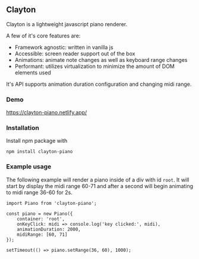 ## Clayton
Clayton is a lightweight javascript piano renderer.

A few of it's core features are:
- Framework agnostic: written in vanilla js
- Accessible: screen reader support out of the box
- Animations: animate note changes as well as keyboard range changes
- Performant: utilizes virtualization to minimize the amount of DOM elements used

It's API supports animation duration configuration and changing midi range.

### Demo
https://clayton-piano.netlify.app/

### Installation
Install npm package with
```
npm install clayton-piano
```

### Example usage

The following example will render a piano inside of a div with id `root`. It will start by display the midi range 60-71 and after a second will begin animating to midi range 36-60 for 2s.
```
import Piano from 'clayton-piano';

const piano = new Piano({
    container: 'root',
    onKeyClick: midi => console.log('key clicked:', midi),
    animationDuration: 2000,
    midiRange: [60, 71]
});

setTimeout(() => piano.setRange(36, 60), 1000);
```
